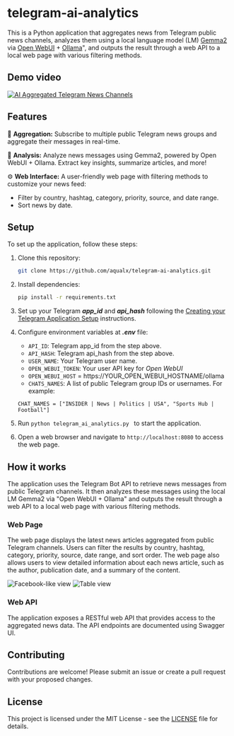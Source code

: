 # telegram-ai-analytics

This is a Python application that aggregates news from Telegram public news channels, analyzes them using a local language model (LM) [Gemma2](https://ollama.com/library/gemma2) via [Open WebUI](https://github.com/open-webui/open-webui) + [Ollama](https://github.com/ollama/ollama)", and outputs the result through a web API to a local web page with various filtering methods.

## Demo video

[![AI Aggregated Telegram News Channels](https://img.youtube.com/vi/foXqt_iNpU8/0.jpg)](https://youtu.be/foXqt_iNpU8)

## Features

📢 **Aggregation:** Subscribe to multiple public Telegram news groups and aggregate their messages in real-time.

🧠 **Analysis:** Analyze news messages using Gemma2, powered by Open WebUI + Ollama. Extract key insights, summarize articles, and more!

⚙️ **Web Interface:** A user-friendly web page with filtering methods to customize your news feed:
  - Filter by country, hashtag, category, priority, source, and date range.
  - Sort news by date.

## Setup

To set up the application, follow these steps:
1. Clone this repository:

   ```bash
   git clone https://github.com/aqualx/telegram-ai-analytics.git
   ```
2. Install dependencies:

   ```bash
   pip install -r requirements.txt
3. Set up your Telegram ***app_id*** and ***api_hash*** following the [Creating your Telegram Application Setup](https://core.telegram.org/api/obtaining_api_id) instructions.
4. Configure environment variables at ***.env*** file:
   - `API_ID`: Telegram app_id from the step above.
   - `API_HASH`: Telegram api_hash from the step above.
   - `USER_NAME`: Your Telegram user name.
   - `OPEN_WEBUI_TOKEN`: Your user API key for *Open WebUI*
   - `OPEN_WEBUI_HOST`  = https://YOUR_OPEN_WEBUI_HOSTNAME/ollama
   - `CHATS_NAMES`: A list of public Telegram group IDs or usernames. For example:
   ```
   CHAT_NAMES = ["INSIDER | News | Politics | USA", "Sports Hub | Football"]
   ```
5. Run `python telegram_ai_analytics.py ` to start the application.
6. Open a web browser and navigate to `http://localhost:8080` to access the web page.

## How it works

The application uses the Telegram Bot API to retrieve news messages from public Telegram channels. It then analyzes these messages using the local LM Gemma2 via "Open WebUI + Ollama" and outputs the result through a web API to a local web page with various filtering methods.

### Web Page

The web page displays the latest news articles aggregated from public Telegram channels. Users can filter the results by country, hashtag, category, priority, source, date range, and sort order. The web page also allows users to view detailed information about each news article, such as the author, publication date, and a summary of the content.

![Facebook-like view](./docs/imgs/web-post-view.png "Facebook-like view")
![Table view](./docs/imgs/web-table-view.png "Table view")
### Web API

The application exposes a RESTful web API that provides access to the aggregated news data. The API endpoints are documented using Swagger UI.

## Contributing

Contributions are welcome! Please submit an issue or create a pull request with your proposed changes.

## License

This project is licensed under the MIT License - see the [LICENSE](https://github.com/[USERNAME]/telegram-news-aggregator/blob/main/LICENSE) file for details.